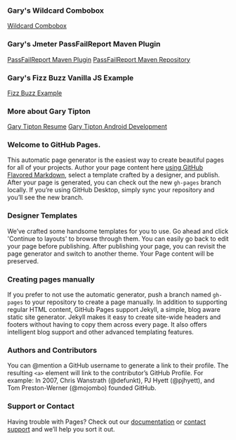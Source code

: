 ### Gary's Wildcard Combobox ###
[Wildcard Combobox](https://gtxtreme21.github.io/Wildcard_Combobox/)

### Gary's Jmeter PassFailReport Maven Plugin ###
[PassFailReport Maven Plugin](https://github.com/gtxtreme21/PassFailReport)
[PassFailReport Maven Repository](https://mvnrepository.com/artifact/com.github.gtxtreme21/passfailreport-maven-plugin/1.1)

### Gary's Fizz Buzz Vanilla JS Example ###
[Fizz Buzz Example](https://gtxtreme21.github.io/FizzBuzzJavaScriptExample/)

### More about Gary Tipton ###
[Gary Tipton Resume](http://gary-tipton-resume.blogspot.com/)
[Gary Tipton Android Development](https://play.google.com/store/apps/developer?id=Gary+Tipton)

### Welcome to GitHub Pages.
This automatic page generator is the easiest way to create beautiful pages for all of your projects. Author your page content here [using GitHub Flavored Markdown](https://guides.github.com/features/mastering-markdown/), select a template crafted by a designer, and publish. After your page is generated, you can check out the new `gh-pages` branch locally. If you’re using GitHub Desktop, simply sync your repository and you’ll see the new branch.

### Designer Templates
We’ve crafted some handsome templates for you to use. Go ahead and click 'Continue to layouts' to browse through them. You can easily go back to edit your page before publishing. After publishing your page, you can revisit the page generator and switch to another theme. Your Page content will be preserved.

### Creating pages manually
If you prefer to not use the automatic generator, push a branch named `gh-pages` to your repository to create a page manually. In addition to supporting regular HTML content, GitHub Pages support Jekyll, a simple, blog aware static site generator. Jekyll makes it easy to create site-wide headers and footers without having to copy them across every page. It also offers intelligent blog support and other advanced templating features.

### Authors and Contributors
You can @mention a GitHub username to generate a link to their profile. The resulting `<a>` element will link to the contributor’s GitHub Profile. For example: In 2007, Chris Wanstrath (@defunkt), PJ Hyett (@pjhyett), and Tom Preston-Werner (@mojombo) founded GitHub.

### Support or Contact
Having trouble with Pages? Check out our [documentation](https://help.github.com/pages) or [contact support](https://github.com/contact) and we’ll help you sort it out.
